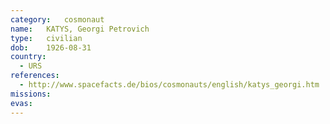 ```yaml
---
category:	cosmonaut
name:	KATYS, Georgi Petrovich 
type:	civilian
dob:	1926-08-31
country:
  - URS
references:
  - http://www.spacefacts.de/bios/cosmonauts/english/katys_georgi.htm
missions:
evas:
---
```

